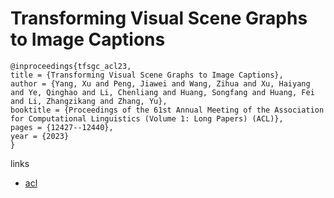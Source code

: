 # Transforming Visual Scene Graphs to Image Captions

```
@inproceedings{tfsgc_acl23,
title = {Transforming Visual Scene Graphs to Image Captions},
author = {Yang, Xu and Peng, Jiawei and Wang, Zihua and Xu, Haiyang and Ye, Qinghao and Li, Chenliang and Huang, Songfang and Huang, Fei and Li, Zhangzikang and Zhang, Yu},
booktitle = {Proceedings of the 61st Annual Meeting of the Association for Computational Linguistics (Volume 1: Long Papers) (ACL)},
pages = {12427--12440},
year = {2023}
}
```

links
- [acl](https://aclanthology.org/2023.acl-long.694)

